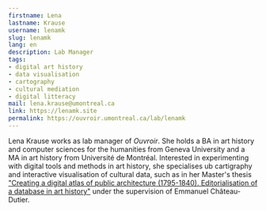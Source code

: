 ```yaml
---
firstname: Lena
lastname: Krause
username: lenamk
slug: lenamk
lang: en
description: Lab Manager
tags:
- digital art history
- data visualisation
- cartography
- cultural mediation
- digital litteracy
mail: lena.krause@umontreal.ca
link: https://lenamk.site
permalink: https://ouvroir.umontreal.ca/lab/lenamk
---
```


Lena Krause works as lab manager of _Ouvroir_. She holds a BA in art history and computer sciences for the humanities from Geneva University and a MA in art history from Université de Montréal. Interested in experimenting with digital tools and methods in art history, she specialises ub cartigraphy and interactive visualisation of cultural data, such as in her Master's thesis ["Creating a digital atlas of public architecture (1795-1840). Editorialisation of a database in art history"](https://public.archi/atlas-2021) under the supervision of Emmanuel Château-Dutier.
